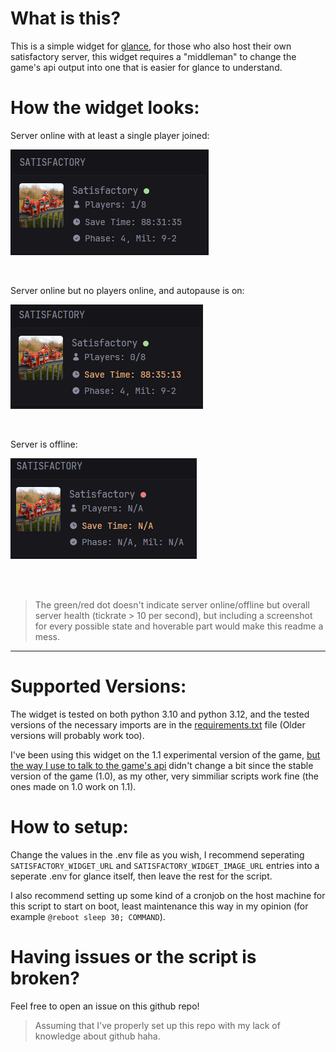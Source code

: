 # What is this?

This is a simple widget for [glance](https://github.com/glanceapp/glance), for those who also host their own satisfactory server, this widget requires a "middleman" to change the game's api output into one that is easier for glance to understand.

# How the widget looks:

Server online with at least a single player joined:

![](https://raw.githubusercontent.com/PR1NT3R/satisfactory-glance-widget/refs/heads/main/readme_images/1.png)
<br>

<br>

Server online but no players online, and autopause is on:

![](https://raw.githubusercontent.com/PR1NT3R/satisfactory-glance-widget/refs/heads/main/readme_images/2.png)
<br>

<br>

Server is offline:

![](https://raw.githubusercontent.com/PR1NT3R/satisfactory-glance-widget/refs/heads/main/readme_images/3.png)

<br>

<br>

> The green/red dot doesn't indicate server online/offline but overall server health (tickrate > 10 per second), but including a screenshot for every possible state and hoverable part would make this readme a mess.

---

# Supported Versions:

The widget is tested on both python 3.10 and python 3.12, and the tested versions of the necessary imports are in the [requirements.txt](https://github.com/PR1NT3R/satisfactory-glance-widget/blob/main/requirements.txt) file (Older versions will probably work too).

I've been using this widget on the 1.1 experimental version of the game, [but the way I use to talk to the game's api](https://github.com/Jayy001/PyFactoryBridge) didn't change a bit since the stable version of the game (1.0), as my other, very simmiliar scripts work fine (the ones made on 1.0 work on 1.1).

# How to setup:
Change the values in the .env file as you wish, I recommend seperating ```SATISFACTORY_WIDGET_URL``` and ```SATISFACTORY_WIDGET_IMAGE_URL``` entries into a seperate .env for glance itself, then leave the rest for the script.

I also recommend setting up some kind of a cronjob on the host machine for this script to start on boot, least maintenance this way in my opinion (for example ```@reboot sleep 30; COMMAND```).

# Having issues or the script is broken?

Feel free to open an issue on this github repo!
> Assuming that I've properly set up this repo with my lack of knowledge about github haha.
